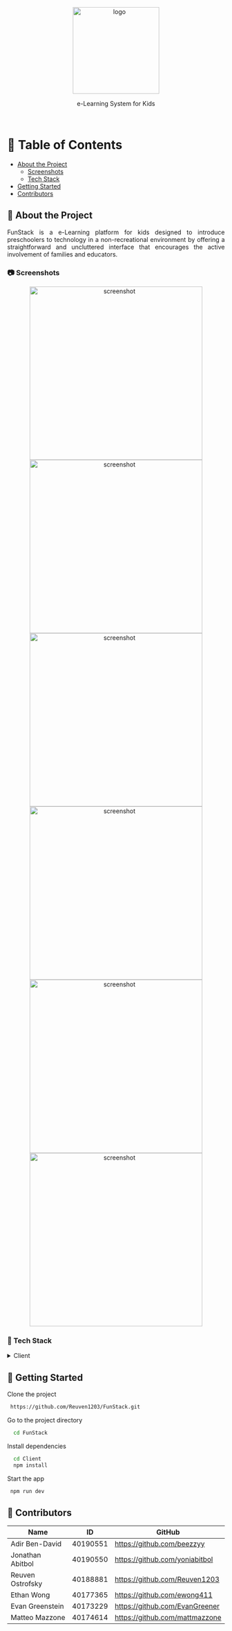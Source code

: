 <div align="center">

  <img src="https://user-images.githubusercontent.com/91300383/232908610-0bd1da23-33f5-4dd7-b52c-d24fd5e0da56.png" alt="logo" width="200" height="auto" />


  <p>
    e-Learning System for Kids 
  </p>
  

</div>

<br />

<!-- Table of Contents -->

# :notebook_with_decorative_cover: Table of Contents

- [About the Project](#star2-about-the-project)
  - [Screenshots](#camera-screenshots)
  - [Tech Stack](#space_invader-tech-stack)
- [Getting Started](#toolbox-getting-started)
- [Contributors](#handshake-contributors)

<!-- About the Project -->

## :star2: About the Project

<div align="center"> 
  <p align="justify">FunStack is a e-Learning platform for kids designed to introduce preschoolers to technology in a non-recreational environment by offering a straightforward and uncluttered interface that encourages the active involvement of families and educators.
  </p>
</div>

<!-- Screenshots -->

### :camera: Screenshots

<div align="center"> 
<img src="https://user-images.githubusercontent.com/91300383/232907201-990dba6f-b71a-4532-94c4-e62bba783247.png" alt="screenshot" width='400'/>
  <img src="https://user-images.githubusercontent.com/91300383/232907325-245f5580-a586-4d73-96f5-d4cecee903b3.png" alt="screenshot" width='400'/>
  <img src="https://user-images.githubusercontent.com/91300383/232907401-a4d3ac5f-3091-4e30-9af5-d7f269fb1b79.png" alt="screenshot" width='400'/>
  <img src="https://user-images.githubusercontent.com/91300383/232907476-2d917023-f534-4303-a109-d19a6e41ab5a.png" alt="screenshot" width='400'/>
  <img src="https://user-images.githubusercontent.com/91300383/232907564-165583e3-6755-46fc-84d6-629b1021bcfa.png" alt="screenshot" width='400'/>
   <img src="https://user-images.githubusercontent.com/91300383/232907647-cb162d2a-991b-4665-9302-d66df4b7f2dd.png" alt="screenshot" width='400'/>
</div>

<!-- TechStack -->

### :space_invader: Tech Stack

<details>
  <summary>Client</summary>
  <ul>
    <li><a href="https://reactjs.org/">React.js</a></li>
    <li><a href="https://tailwindcss.com/">TailwindCSS</a></li>
  </ul>
</details>


<!-- Getting Started -->

## :toolbox: Getting Started

Clone the project

```bash
 https://github.com/Reuven1203/FunStack.git
```

Go to the project directory

```bash
  cd FunStack
```

Install dependencies

```bash
  cd Client
  npm install
```

Start the app

```bash
 npm run dev
```

<!-- Contact -->

## :handshake: Contributors

| Name             | ID       | GitHub                                |
| ---------------- | -------- | ------------------------------------- |
| Adir Ben-David   | 40190551 | https://github.com/beezzyy            |
| Jonathan Abitbol | 40190550 | https://github.com/yoniabitbol        |
| Reuven Ostrofsky | 40188881 | https://github.com/Reuven1203         |
| Ethan Wong       | 40177365 | https://github.com/ewong411           |
| Evan Greenstein  | 40173229 | https://github.com/EvanGreener        |
| Matteo Mazzone   | 40174614 | https://github.com/mattmazzone        |

